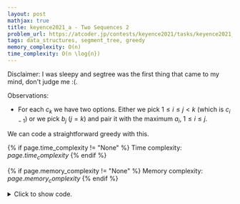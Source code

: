 ```yaml
---
layout: post
mathjax: true
title: keyence2021_a - Two Sequences 2
problem_url: https://atcoder.jp/contests/keyence2021/tasks/keyence2021_c
tags: data_structures, segment_tree, greedy
memory_complexity: O(n)
time_complexity: O(n \log{n})
---
```


Disclaimer: I was sleepy and segtree was the first thing that came to my
mind, don't judge me :(.

Observations:
- For each $c_k$ we have two options. Either we pick $1 \leq i \leq j < k$
(which is $c_{i - 1}$) or we pick $b_j$ ($j = k$) and pair it with the
maximum $a_i$, $1 \leq i \leq j$.

We can code a straightforward greedy with this.


{% if page.time_complexity != "None" %}
Time complexity: ${{ page.time_complexity }}$
{% endif %}

{% if page.memory_complexity != "None" %}
Memory complexity: ${{ page.memory_complexity }}$
{% endif %}

<details>
<summary>
<p style="display:inline">Click to show code.</p>
</summary>
```cpp
{% raw %}
using namespace std;
using ll = long long;
using ii = pair<int, int>;
using vll = vector<ll>;
using S = ll;
S op(S a, S b) { return max(a, b); }
S e() { return -1; }
vll solve(vll a, vll b)
{
    int n = (int)(a).size();
    vll c(n);
    c[0] = a[0] * b[0];
    using RMQ = atcoder::segtree<S, op, e>;
    RMQ st(a);
    for (int i = 1; i < n; ++i)
        c[i] = max(c[i - 1], b[i] * st.prod(0, i + 1));
    return c;
}
int main(void)
{
    ios::sync_with_stdio(false), cin.tie(NULL);
    int n;
    cin >> n;
    vll a(n), b(n);
    for (auto &ai : a)
        cin >> ai;
    for (auto &bi : b)
        cin >> bi;
    auto c = solve(a, b);
    for (auto ci : c)
        cout << ci << endl;
    return 0;
}

{% endraw %}
```
</details>

